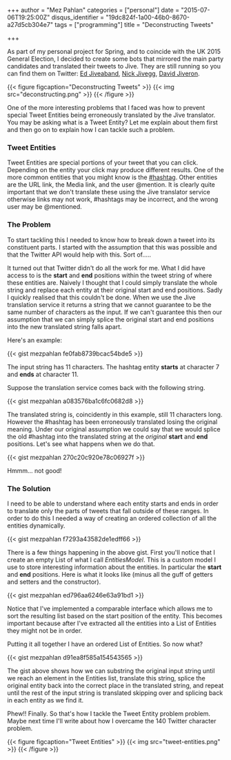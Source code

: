 +++
author = "Mez Pahlan"
categories = ["personal"]
date = "2015-07-06T19:25:00Z"
disqus_identifier = "19dc824f-1a00-46b0-8670-a27d5cb304e7"
tags = ["programming"]
title = "Deconstructing Tweets"

+++

As part of my personal project for Spring, and to coincide with the UK 2015 General Election, I decided to create some
bots that mirrored the main party candidates and translated their tweets to Jive. They are still running so you can find
them on Twitter: [Ed Jiveaband](https://twitter.com/edjiveaband), [Nick Jivegg](https://twitter.com/nickjivegg), [David
Jiveron](https://twitter.com/davidjiveron).

{{< figure figcaption="Deconstructing Tweets" >}}
    {{< img src="deconstructing.png" >}}
{{< /figure >}}

One of the more interesting problems that I faced was how to prevent special Tweet Entities being erroneously translated
by the Jive translator. You may be asking what is a Tweet Entity? Let me explain about them first and then go on to
explain how I can tackle such a problem.

<!--more-->

### Tweet Entities

Tweet Entities are special portions of your tweet that you can click. Depending on the entity your click may produce
different results. One of the more common entities that you might know is the
[#hashtag](https://en.wikipedia.org/wiki/Hashtag). Other entities are the URL link, the Media link, and the user
@mention. It is clearly quite important that we don't translate these using the Jive translator service otherwise links
may not work, #hashtags may be incorrect, and the wrong user may be @mentioned.

### The Problem

To start tackling this I needed to know how to break down a tweet into its constituent parts. I started with the
assumption that this was possible and that the Twitter API would help with this. Sort of.....

It turned out that Twitter didn't do all the work for me. What I did have access to is the **start** and **end**
positions within the tweet string of where these entities are. Naively I thought that I could simply translate the whole
string and replace each entity at their original start and end positions. Sadly I quickly realised that this couldn't be
done. When we use the Jive translation service it returns a string that we cannot guarantee to be the same number of
characters as the input. If we can't guarantee this then our assumption that we can simply splice the original start and
end positions into the new translated string falls apart.

Here's an example:

{{< gist mezpahlan fe0fab8739bcac54bde5 >}}

The input string has 11 characters. The hashtag entity **starts** at character 7 and **ends** at character 11.

Suppose the translation service comes back with the following string.

{{< gist mezpahlan a083576ba1c6fc0682d8 >}}

The translated string is, coincidently in this example, still 11 characters long. However the #hashtag has been
erroneously translated losing the original meaning. Under our original assumption we could say that we would splice the
old #hashtag into the translated string at the *original* **start** and **end** positions. Let's see what happens when
we do that.

{{< gist mezpahlan 270c20c920e78c06927f >}}

Hmmm... not good!

### The Solution

I need to be able to understand where each entity starts and ends in order to translate only the parts of tweets that
fall outside of these ranges. In order to do this I needed a way of creating an ordered collection of all the entities
dynamically.

{{< gist mezpahlan f7293a43582de1edff66 >}}

There is a few things happening in the above gist. First you'll notice that I create an empty List of what I call
*EntitiesModel*. This is a custom model I use to store interesting information about the entities. In particular the
**start** and **end** positions. Here is what it looks like (minus all the guff of getters and setters and the
constructor).

{{< gist mezpahlan ed796aa6246e63a91bd1 >}}

Notice that I've implemented a comparable interface which allows me to sort the resulting list based on the start
position of the entity. This becomes important because after I've extracted all the entities into a List of Entities
they might not be in order.

Putting it all together I have an ordered List of Entities. So now what?

{{< gist mezpahlan d91ea8f585a154543565 >}}

The gist above shows how we can substring the original input string until we reach an element in the Entities list,
translate this string, splice the original entity back into the correct place in the translated string, and repeat until
the rest of the input string is translated skipping over and splicing back in each entity as we find it.

Phew!! Finally. So that's how I tackle the Tweet Entity problem problem. Maybe next time I'll write about how I overcame
the 140 Twitter character problem.

{{< figure figcaption="Tweet Entities" >}}
    {{< img src="tweet-entities.png" >}}
{{< /figure >}}
